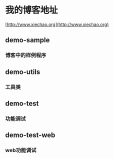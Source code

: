 # 我的博客地址 
[http://www.xiechao.org](http://www.xiechao.org)

## demo-sample 
### 博客中的样例程序

## demo-utils 
### 工具类

## demo-test 
### 功能调试

## demo-test-web 
### web功能调试

